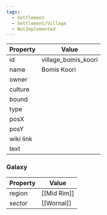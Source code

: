 ```yaml
---
tags:
  - Settlement
  - Settlement/Village
  - NotImplemented
---
```


| Property  | Value               |
| --------- | ------------------- |
| id        | village_bomis_koori |
| name      | Bomis Koori         |
| owner     |                     |
| culture   |                     |
| bound     |                     |
| type      |                     |
| posX      |                     |
| posY      |                     |
| wiki link |                     |
| text      |                     |

### Galaxy
| Property | Value       |
| -------- | ----------- |
| region   | [[Mid Rim]] |
| sector   | [[Wornal]]  |
